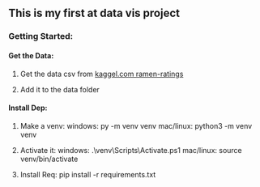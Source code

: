 ## This is my first at data vis project

### Getting Started:

#### Get the Data:
1. Get the data csv from
[kaggel.com ramen-ratings](https://www.kaggle.com/residentmario/ramen-ratings)

2. Add it to the data folder 

#### Install Dep:
1. Make a venv:
    windows: py -m venv venv
    mac/linux: python3 -m venv venv

2. Activate it:
    windows: .\venv\Scripts\Activate.ps1 
    mac/linux: source venv/bin/activate

3. Install Req:
    pip install -r requirements.txt
    
